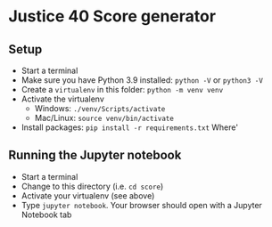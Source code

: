 # Justice 40 Score generator

## Setup

- Start a terminal
- Make sure you have Python 3.9 installed: `python -V` or `python3 -V`
- Create a `virtualenv` in this folder: `python -m venv venv`
- Activate the virtualenv
  - Windows: `./venv/Scripts/activate`
  - Mac/Linux: `source venv/bin/activate`
- Install packages: `pip install -r requirements.txt`
  Where'

## Running the Jupyter notebook

- Start a terminal
- Change to this directory (i.e. `cd score`)
- Activate your virtualenv (see above)
- Type `jupyter notebook`. Your browser should open with a Jupyter Notebook tab

